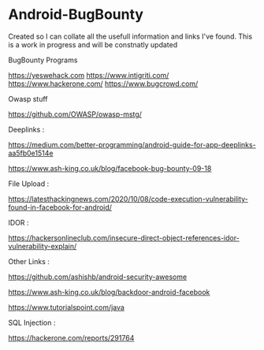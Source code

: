 # Android-BugBounty
Created so I can collate all the usefull information and links I've found. 
This is a work in progress and will be constnatly updated

BugBounty Programs

https://yeswehack.com
https://www.intigriti.com/
https://www.hackerone.com/
https://www.bugcrowd.com/

Owasp stuff

https://github.com/OWASP/owasp-mstg/

Deeplinks : 

https://medium.com/better-programming/android-guide-for-app-deeplinks-aa5fb0e1514e

https://www.ash-king.co.uk/blog/facebook-bug-bounty-09-18

File Upload :

https://latesthackingnews.com/2020/10/08/code-execution-vulnerability-found-in-facebook-for-android/
 
IDOR :

https://hackersonlineclub.com/insecure-direct-object-references-idor-vulnerability-explain/

Other Links :

https://github.com/ashishb/android-security-awesome

https://www.ash-king.co.uk/blog/backdoor-android-facebook

https://www.tutorialspoint.com/java

SQL Injection :

https://hackerone.com/reports/291764

